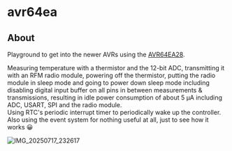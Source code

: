 # avr64ea

## About

Playground to get into the newer AVRs using the [AVR64EA28](https://www.microchip.com/en-us/product/AVR64EA28).  

Measuring temperature with a thermistor and the 12-bit ADC, transmitting it with 
an RFM radio module, powering off the thermistor, putting the radio module in 
sleep mode and going to power down sleep mode including disabling digital input 
buffer on all pins in between measurements & transmissions, resulting in idle 
power consumption of about 5 µA including ADC, USART, SPI and the radio module.  
Using RTC's periodic interrupt timer to periodically wake up the controller.
Also using the event system for nothing useful at all, just to see how it works 😀

![IMG_20250717_232617](https://github.com/user-attachments/assets/50fb9e70-7732-4ab2-9bdc-80dddf8f4a9e)
